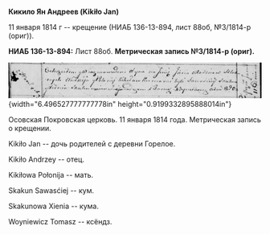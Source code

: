**Кикило Ян Андреев (Kikiło Jan)**

11 января 1814 г -- крещение (НИАБ 136-13-894, лист 88об, №3/1814-р
(ориг)).

**НИАБ 136-13-894:** Лист 88об. **Метрическая запись №3/1814-р (ориг).**

![](./media/9be477d2ceff4792e63facc95e764f0a9525025a.png){width="6.496527777777778in"
height="0.9199332895888014in"}

Осовская Покровская церковь. 11 января 1814 года. Метрическая запись о
крещении.

Kikiło Jan -- дочь родителей с деревни Горелое.

Kikiło Andrzey -- отец.

Kikiłowa Połonija -- мать.

Skakun Sawasćiej -- кум.

Skakunowa Xienia -- кума.

Woyniewicz Tomasz -- ксёндз.
